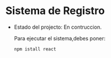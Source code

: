 <H1> Sistema de Registro</h1>

- Estado del projecto: En contruccion.

  Para ejecutar el sistema,debes poner:

  ```npm istall react```
